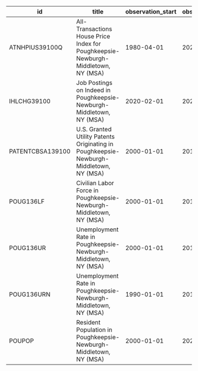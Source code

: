 | id               | title                                                                                  | observation_start   | observation_end   |
|------------------|----------------------------------------------------------------------------------------|---------------------|-------------------|
| ATNHPIUS39100Q   | All-Transactions House Price Index for Poughkeepsie-Newburgh-Middletown, NY (MSA)      | 1980-04-01          | 2022-04-01        |
| IHLCHG39100      | Job Postings on Indeed in Poughkeepsie-Newburgh-Middletown, NY (MSA)                   | 2020-02-01          | 2022-09-16        |
| PATENTCBSA139100 | U.S. Granted Utility Patents Originating in Poughkeepsie-Newburgh-Middletown, NY (MSA) | 2000-01-01          | 2015-01-01        |
| POUG136LF        | Civilian Labor Force in Poughkeepsie-Newburgh-Middletown, NY (MSA)                     | 2000-01-01          | 2014-12-01        |
| POUG136UR        | Unemployment Rate in Poughkeepsie-Newburgh-Middletown, NY (MSA)                        | 2000-01-01          | 2014-12-01        |
| POUG136URN       | Unemployment Rate in Poughkeepsie-Newburgh-Middletown, NY (MSA)                        | 1990-01-01          | 2014-12-01        |
| POUPOP           | Resident Population in Poughkeepsie-Newburgh-Middletown, NY (MSA)                      | 2000-01-01          | 2021-01-01        |